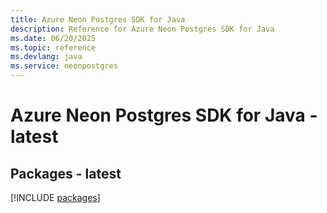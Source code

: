 ```yaml
---
title: Azure Neon Postgres SDK for Java
description: Reference for Azure Neon Postgres SDK for Java
ms.date: 06/20/2025
ms.topic: reference
ms.devlang: java
ms.service: neonpostgres
---
```

# Azure Neon Postgres SDK for Java - latest
## Packages - latest
[!INCLUDE [packages](neon-postgres-index.md)]